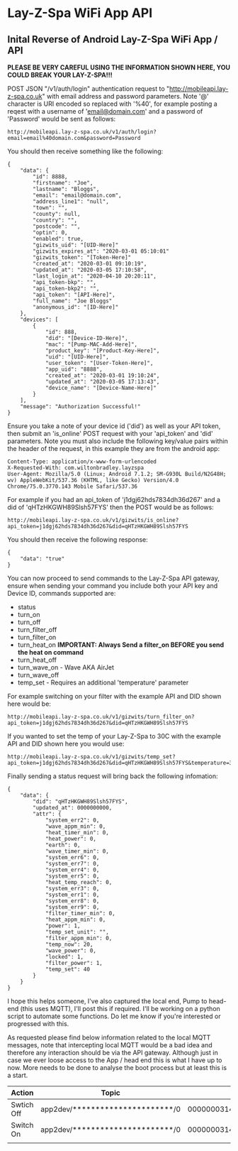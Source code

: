 # Lay-Z-Spa WiFi App API

## Inital Reverse of Android Lay-Z-Spa WiFi App / API

**PLEASE BE VERY CAREFUL USING THE INFORMATION SHOWN HERE, YOU COULD BREAK YOUR LAY-Z-SPA!!!**

POST JSON "/v1/auth/login" authentication request to "http://mobileapi.lay-z-spa.co.uk" with email address and 
password parameters. Note '@' character is URI encoded so replaced with '%40', for example posting a reqest with a username
of 'email@domain.com' and a password of 'Password' would be sent as follows:
```
http://mobileapi.lay-z-spa.co.uk/v1/auth/login?email=email%40domain.com&password=Password
```

You should then receive something like the following:
```
{
    "data": {
        "id": 8888,
        "firstname": "Joe",
        "lastname": "Bloggs",
        "email": "email@domain.com",
        "address_line1": "null",
        "town": "",
        "county": null,
        "country": "",
        "postcode": "",
        "optin": 0,
        "enabled": true,
        "gizwits_uid": "[UID-Here]"
        "gizwits_expires_at": "2020-03-01 05:10:01"
        "gizwits_token": "[Token-Here]"
        "created_at": "2020-03-01 09:10:19",
        "updated_at": "2020-03-05 17:10:58",
        "last_login_at": "2020-04-10 20:20:11",
        "api_token-bkp": "",
        "api_token-bkp2": "",
        "api_token": "[API-Here]",
        "full_name": "Joe Bloggs"
        "anonymous_id": "[ID-Here]"
    },
    "devices": [
        {
            "id": 888,
            "did": "[Device-ID-Here]",
            "mac": "[Pump-MAC-Add-Here]",
            "product_key": "[Product-Key-Here]",
            "uid": "[UID-Here]",
            "user_token": "[User-Token-Here]",
            "app_uid": "8888",
            "created_at": "2020-03-01 19:10:24",
            "updated_at": "2020-03-05 17:13:43",
            "device_name": "[Device-Name-Here]"
        }
    ],
    "message": "Authorization Successful!"
}
```
Ensure you take a note of your device id ('did') as well as your API token, then submit an 'is_online' POST request with
your 'api_token' and 'did' parameters. Note you must also include the following key/value pairs within the header of the request, in this example they are from the android app:

```
Content-Type: application/x-www-form-urlencoded
X-Requested-With: com.wiltonbradley.layzspa
User-Agent: Mozilla/5.0 (Linux; Android 7.1.2; SM-G930L Build/N2G48H; wv) AppleWebKit/537.36 (KHTML, like Gecko) Version/4.0 Chrome/75.0.3770.143 Mobile Safari/537.36
```

For example if you had an api_token of 'j1dgj62hds7834dh36d267' and a 
did of 'qHTzHKGWH89Slsh57FYS' then the POST would be as follows:

```
http://mobileapi.lay-z-spa.co.uk/v1/gizwits/is_online?api_token=j1dgj62hds7834dh36d267&did=qHTzHKGWH89Slsh57FYS
```

You should then receive the following response:
```
{
    "data": "true"
}
```

You can now proceed to send commands to the Lay-Z-Spa API gateway, ensure when sending your command you include
both your API key and Device ID, commands supported are:
* status
* turn_on
* turn_off
* turn_filter_off
* turn_filter_on
* turn_heat_on     **IMPORTANT: Always Send a filter_on BEFORE you send the heat on command**
* turn_heat_off
* turn_wave_on   - Wave AKA AirJet
* turn_wave_off
* temp_set     - Requires an additional 'temperature' parameter

For example switching on your filter with the example API and DID shown here would be:
```
http://mobileapi.lay-z-spa.co.uk/v1/gizwits/turn_filter_on?api_token=j1dgj62hds7834dh36d267&did=qHTzHKGWH89Slsh57FYS
```

If you wanted to set the temp of your Lay-Z-Spa to 30C with the example API and DID shown here you would use:
```
http://mobileapi.lay-z-spa.co.uk/v1/gizwits/temp_set?api_token=j1dgj62hds7834dh36d267&did=qHTzHKGWH89Slsh57FYS&temperature=30
```

Finally sending a status request will bring back the following infomation:
```
{
    "data": {
        "did": "qHTzHKGWH89Slsh57FYS",
        "updated_at": 0000000000,
        "attr": {
            "system_err2": 0,
            "wave_appm_min": 0,
            "heat_timer_min": 0,
            "heat_power": 0,
            "earth": 0,
            "wave_timer_min": 0,
            "system_err6": 0,
            "system_err7": 0,
            "system_err4": 0,
            "system_err5": 0,
            "heat_temp_reach": 0,
            "system_err3": 0,
            "system_err1": 0,
            "system_err8": 0,
            "system_err9": 0,
            "filter_timer_min": 0,
            "heat_appm_min": 0,
            "power": 1,
            "temp_set_unit": "",
            "filter_appm_min": 0,
            "temp_now": 20,
            "wave_power": 0,
            "locked": 1,
            "filter_power": 1,
            "temp_set": 40
        }
    }
}
```

I hope this helps someone, I've also captured the local end, Pump to head-end (this uses MQTT), I'll post this if required.
I'll be working on a python script to automate some functions. Do let me know if you're interested or progressed with this.

As requested please find below information related to the local MQTT messages, note that intercepting local MQTT would be a bad idea and therefore any interaction should be via the API gateway. Although just in case we ever loose access to the App / head end this is what I have up to now. More needs to be done to analyse the boot process but at least this is a start.

| Action        | Topic                             | Message                                                      |
| ------------- |:-----------------------------------:| ------------------------------------------------------------:|
| Swtich Off    | app2dev/**********************/0    | 00000003140000900**1000100**00000000000000000000000000       |
| Switch On     | app2dev/**********************/0    | 00000003140000900**1000101**00000000000000000000000000       |
|               |                                     |                                                              |




